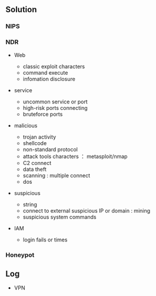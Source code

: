 ## Solution
### NIPS
  
### NDR
- Web
  - classic exploit characters
  - command execute
  - infomation disclosure
  
- service
  - uncommon service or port
  - high-risk ports connecting
  - bruteforce ports
  
- malicious
  - trojan activity
  - shellcode
  - non-standard protocol
  - attack tools characters ： metasploit/nmap
  - C2 connect 
  - data theft
  - scanning : multiple connect
  - dos

- suspicious
  - string
  - connect to external suspicious IP or domain : mining 
  - suspicious system commands


- IAM
  - login fails or times
  

### Honeypot

## Log
- VPN 
